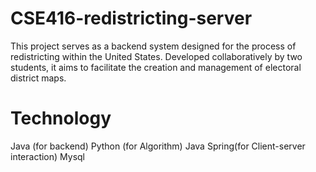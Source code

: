 # CSE416-redistricting-server
This project serves as a backend system designed for the process of redistricting within the United States. Developed collaboratively by two students, it aims to facilitate the creation and management of electoral district maps.

# Technology
Java (for backend)
Python (for Algorithm)
Java Spring(for Client-server interaction)
Mysql

